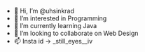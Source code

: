 - 👋 Hi, I’m @uhsinkrad
- 👀 I’m interested in Programming
- 🌱 I’m currently learning Java
- 💞️ I’m looking to collaborate on Web Design
- 📫 Insta id -> _still_eyes__iv

<!---
uhsinkrad/uhsinkrad is a ✨ special ✨ repository because its `README.md` (this file) appears on your GitHub profile.
You can click the Preview link to take a look at your changes.
--->
